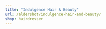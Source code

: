 ```yaml
---
title: "Indulgence Hair & Beauty"
url: /aldershot/indulgence-hair-and-beauty/
shop: hairdresser
---
```

